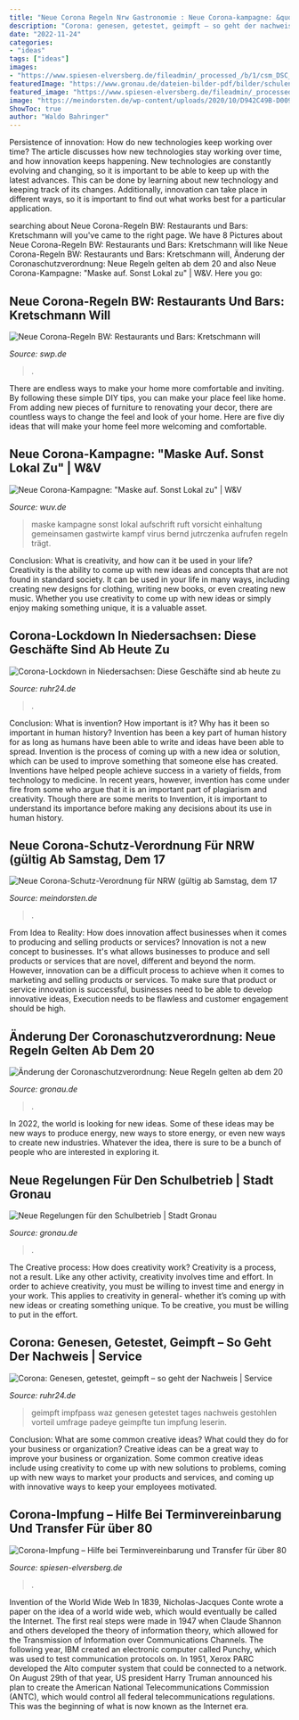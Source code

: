 ```yaml
---
title: "Neue Corona Regeln Nrw Gastronomie : Neue Corona-kampagne: &quot;maske Auf. Sonst Lokal Zu&quot;"
description: "Corona: genesen, getestet, geimpft – so geht der nachweis"
date: "2022-11-24"
categories:
- "ideas"
tags: ["ideas"]
images:
- "https://www.spiesen-elversberg.de/fileadmin/_processed_/b/1/csm_DSC_0205_74061886bb.jpg"
featuredImage: "https://www.gronau.de/dateien-bilder-pdf/bilder/schulen/martin-luther-schule-januar-2018.jpg?cid=4tw.2kxv&amp;resize=80df70:920x438c"
featured_image: "https://www.spiesen-elversberg.de/fileadmin/_processed_/b/1/csm_DSC_0205_74061886bb.jpg"
image: "https://meindorsten.de/wp-content/uploads/2020/10/D942C49B-D009-4314-8F8A-1C9CA4D3D188.jpeg"
ShowToc: true
author: "Waldo Bahringer"
---
```



Persistence of innovation: How do new technologies keep working over time?
The article discusses how new technologies stay working over time, and how innovation keeps happening. New technologies are constantly evolving and changing, so it is important to be able to keep up with the latest advances. This can be done by learning about new technology and keeping track of its changes. Additionally, innovation can take place in different ways, so it is important to find out what works best for a particular application.

	

		
searching about Neue Corona-Regeln BW: Restaurants und Bars: Kretschmann will you've came to the right page. We have 8 Pictures about Neue Corona-Regeln BW: Restaurants und Bars: Kretschmann will like Neue Corona-Regeln BW: Restaurants und Bars: Kretschmann will, Änderung der Coronaschutzverordnung: Neue Regeln gelten ab dem 20 and also Neue Corona-Kampagne: &quot;Maske auf. Sonst Lokal zu&quot; | W&amp;V. Here you go:
		
    
## Neue Corona-Regeln BW: Restaurants Und Bars: Kretschmann Will

<img loading=lazy src="https://www.swp.de/imgs/07/7/4/4/9/5/7/3/2/tok_5df8e2cfa8d4c7942ae9a322fe301416/w1176_h662_x750_y499_2b8ad2b30d4c5e8e.jpeg" onerror="this.onerror=null;this.src='https://tse1.mm.bing.net/th?id=OIP.eMjhwvlbNLhagqk70ELgfQHaEK&amp;pid=15.1';" alt="Neue Corona-Regeln BW: Restaurants und Bars: Kretschmann will">

_Source: swp.de_

>. 

	

There are endless ways to make your home more comfortable and inviting. By following these simple DIY tips, you can make your place feel like home. From adding new pieces of furniture to renovating your decor, there are countless ways to change the feel and look of your home. Here are five diy ideas that will make your home feel more welcoming and comfortable.

    
## Neue Corona-Kampagne: &quot;Maske Auf. Sonst Lokal Zu&quot; | W&amp;V

<img loading=lazy src="https://www.wuv.de/var/wuv/storage/images/werben_verkaufen/marketing/neue_corona_kampagne_maske_auf_sonst_lokal_zu/9900164-2-ger-DE/neue_corona_kampagne_maske_auf_sonst_lokal_zu2_reference.jpg" onerror="this.onerror=null;this.src='https://tse3.mm.bing.net/th?id=OIP.jPqbdIovP6qyETZdWY1bHgHaEK&amp;pid=15.1';" alt="Neue Corona-Kampagne: &quot;Maske auf. Sonst Lokal zu&quot; | W&amp;V">

_Source: wuv.de_

>maske kampagne sonst lokal aufschrift ruft vorsicht einhaltung gemeinsamen gastwirte kampf virus bernd jutrczenka aufrufen regeln trägt. 

	

Conclusion: What is creativity, and how can it be used in your life?
Creativity is the ability to come up with new ideas and concepts that are not found in standard society. It can be used in your life in many ways, including creating new designs for clothing, writing new books, or even creating new music. Whether you use creativity to come up with new ideas or simply enjoy making something unique, it is a valuable asset.

    
## Corona-Lockdown In Niedersachsen: Diese Geschäfte Sind Ab Heute Zu

<img loading=lazy src="https://www.ruhr24.de/bilder/2020/12/14/90131027/24493006-corona-in-niedersachsen-der-einzelhandel-muss-wegen-des-zweiten-lockdowns-schliessen-doch-es-gibt-auch-ausnahmen-symbolbild-2Mef.jpg" onerror="this.onerror=null;this.src='https://tse2.mm.bing.net/th?id=OIP.v2Fax8Bi-WMAXAnl15MlFAHaEK&amp;pid=15.1';" alt="Corona-Lockdown in Niedersachsen: Diese Geschäfte sind ab heute zu">

_Source: ruhr24.de_

>. 

	

Conclusion: What is invention? How important is it? Why has it been so important in human history?
Invention has been a key part of human history for as long as humans have been able to write and ideas have been able to spread. Invention is the process of coming up with a new idea or solution, which can be used to improve something that someone else has created. Inventions have helped people achieve success in a variety of fields, from technology to medicine. In recent years, however, invention has come under fire from some who argue that it is an important part of plagiarism and creativity. Though there are some merits to Invention, it is important to understand its importance before making any decisions about its use in human history.

    
## Neue Corona-Schutz-Verordnung Für NRW (gültig Ab Samstag, Dem 17

<img loading=lazy src="https://meindorsten.de/wp-content/uploads/2020/10/D942C49B-D009-4314-8F8A-1C9CA4D3D188.jpeg" onerror="this.onerror=null;this.src='https://tse1.mm.bing.net/th?id=OIP.2AmNs5HDicqNaW7V-KFnKgHaHa&amp;pid=15.1';" alt="Neue Corona-Schutz-Verordnung für NRW (gültig ab Samstag, dem 17">

_Source: meindorsten.de_

>. 

	

From Idea to Reality: How does innovation affect businesses when it comes to producing and selling products or services?
Innovation is not a new concept to businesses. It's what allows businesses to produce and sell products or services that are novel, different and beyond the norm. However, innovation can be a difficult process to achieve when it comes to marketing and selling products or services. To make sure that product or service innovation is successful, businesses need to be able to develop innovative ideas, Execution needs to be flawless and customer engagement should be high.

    
## Änderung Der Coronaschutzverordnung: Neue Regeln Gelten Ab Dem 20

<img loading=lazy src="https://www.gronau.de/rathaus/news/2021/news-august-2021/aenderung-der-coronaschutzverordnung-neue-regeln-gelten-ab-dem-20-august/schaubild-neue-coronaschutzverordnung-land-nrw.jpg?cid=17gg.4key&amp;resize=b9cbdd:1560x" onerror="this.onerror=null;this.src='https://tse4.mm.bing.net/th?id=OIP.FhfhKNJD8jQfh-87QTybggHaEK&amp;pid=15.1';" alt="Änderung der Coronaschutzverordnung: Neue Regeln gelten ab dem 20">

_Source: gronau.de_

>. 

	

In 2022, the world is looking for new ideas. Some of these ideas may be new ways to produce energy, new ways to store energy, or even new ways to create new industries. Whatever the idea, there is sure to be a bunch of people who are interested in exploring it.

    
## Neue Regelungen Für Den Schulbetrieb | Stadt Gronau

<img loading=lazy src="https://www.gronau.de/dateien-bilder-pdf/bilder/schulen/martin-luther-schule-januar-2018.jpg?cid=4tw.2kxv&amp;resize=80df70:920x438c" onerror="this.onerror=null;this.src='https://tse2.mm.bing.net/th?id=OIP.KXWEVOiQz5KFYF4c_IpxbAHaDh&amp;pid=15.1';" alt="Neue Regelungen für den Schulbetrieb | Stadt Gronau">

_Source: gronau.de_

>. 

	

The Creative process: How does creativity work?
Creativity is a process, not a result. Like any other activity, creativity involves time and effort. In order to achieve creativity, you must be willing to invest time and energy in your work. This applies to creativity in general- whether it’s coming up with new ideas or creating something unique. To be creative, you must be willing to put in the effort.

    
## Corona: Genesen, Getestet, Geimpft – So Geht Der Nachweis | Service

<img loading=lazy src="https://www.ruhr24.de/bilder/2021/05/20/90655259/25800033-impfpass-1TOi070MyDef.jpg" onerror="this.onerror=null;this.src='https://tse2.mm.bing.net/th?id=OIP.bdgY4NrExov9ObggYtIDnAHaEK&amp;pid=15.1';" alt="Corona: Genesen, getestet, geimpft – so geht der Nachweis | Service">

_Source: ruhr24.de_

>geimpft impfpass waz genesen getestet tages nachweis gestohlen vorteil umfrage padeye geimpfte tun impfung leserin. 

	

Conclusion: What are some common creative ideas? What could they do for your business or organization?
Creative ideas can be a great way to improve your business or organization. Some common creative ideas include using creativity to come up with new solutions to problems, coming up with new ways to market your products and services, and coming up with innovative ways to keep your employees motivated.

    
## Corona-Impfung – Hilfe Bei Terminvereinbarung Und Transfer Für über 80

<img loading=lazy src="https://www.spiesen-elversberg.de/fileadmin/_processed_/b/1/csm_DSC_0205_74061886bb.jpg" onerror="this.onerror=null;this.src='https://tse3.mm.bing.net/th?id=OIP.agR-RpklvOSOKIaN795OAgHaLH&amp;pid=15.1';" alt="Corona-Impfung – Hilfe bei Terminvereinbarung und Transfer für über 80">

_Source: spiesen-elversberg.de_

>. 

	

Invention of the World Wide Web
In 1839, Nicholas-Jacques Conte wrote a paper on the idea of a world wide web, which would eventually be called the Internet. The first real steps were made in 1947 when Claude Shannon and others developed the theory of information theory, which allowed for the Transmission of Information over Communications Channels. The following year, IBM created an electronic computer called Punchy, which was used to test communication protocols on. In 1951, Xerox PARC developed the Alto computer system that could be connected to a network. On August 29th of that year, US president Harry Truman announced his plan to create the American National Telecommunications Commission (ANTC), which would control all federal telecommunications regulations. This was the beginning of what is now known as the Internet era.

